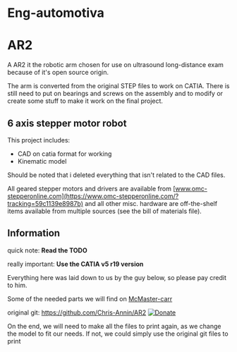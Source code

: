 # Eng-automotiva

# AR2

A AR2 it the robotic arm chosen for use on ultrasound long-distance exam because of it's open source origin.

The arm is converted from the original STEP files to work on CATIA. There is still need to put on bearings and screws on the assembly and to modify or create some stuff to make it work on the final project.

## 6 axis stepper motor robot

This project includes:

- CAD on catia format for working
- Kinematic model

Should be noted that i deleted everything that isn't related to the CAD files.

All geared stepper motors and drivers are available from  [www.omc-stepperonline.com](https://www.omc-stepperonline.com/?tracking=59c1139e8987b) and all other misc. hardware are off-the-shelf items available from multiple sources (see the bill of materials file).

## Information

quick note: **Read the TODO**

really important: **Use the CATIA v5 r19 version** 

Everything here was laid down to us by the guy below, so please pay credit to him.

Some of the needed parts we will find on [McMaster-carr](https://www.mcmaster.com/)

original git: https://github.com/Chris-Annin/AR2 [![Donate](https://img.shields.io/badge/Donate-PayPal-green.svg)](https://www.paypal.me/ChrisAnnin)

On the end, we will need to make all the files to print again, as we change the model to fit our needs. If not, we could simply use the original git files to print
